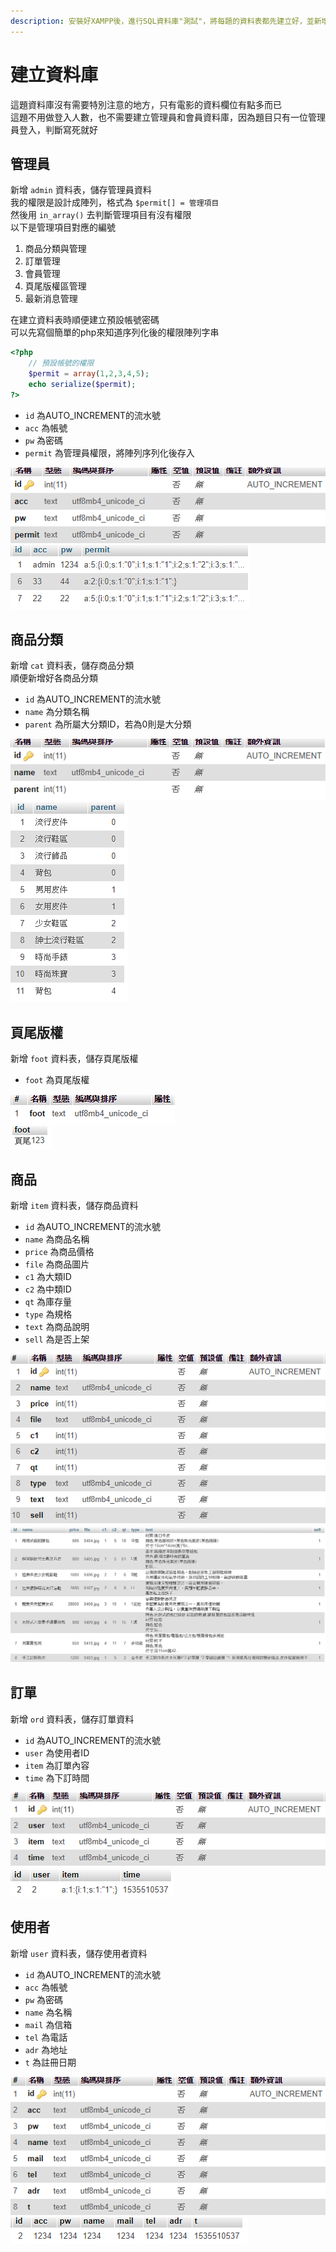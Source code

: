 ```yaml
---
description: 安裝好XAMPP後，進行SQL資料庫"測試"，將每題的資料表都先建立好，並新增內容
---
```


# 建立資料庫

這題資料庫沒有需要特別注意的地方，只有電影的資料欄位有點多而已  
這題不用做登入人數，也不需要建立管理員和會員資料庫，因為題目只有一位管理員登入，判斷寫死就好  

## 管理員
新增 `admin` 資料表，儲存管理員資料  
我的權限是設計成陣列，格式為 `$permit[] = 管理項目`  
然後用 `in_array()` 去判斷管理項目有沒有權限  
以下是管理項目對應的編號  

1. 商品分類與管理
2. 訂單管理
3. 會員管理
4. 頁尾版權區管理
5. 最新消息管理

在建立資料表時順便建立預設帳號密碼  
可以先寫個簡單的php來知道序列化後的權限陣列字串  

```php
<?php 
    // 預設帳號的權限
    $permit = array(1,2,3,4,5);
    echo serialize($permit);
?>
```

- `id` 為AUTO\_INCREMENT的流水號
- `acc` 為帳號
- `pw` 為密碼
- `permit` 為管理員權限，將陣列序列化後存入

![資料表結構](../images/sqladmin.png)  
![資料表內容](../images/sqladmin2.png)  

## 商品分類
新增 `cat` 資料表，儲存商品分類  
順便新增好各商品分類  

- `id` 為AUTO\_INCREMENT的流水號
- `name` 為分類名稱
- `parent` 為所屬大分類ID，若為0則是大分類

![資料表結構](../images/sqlcat.png)  
![資料表內容](../images/sqlcat2.png)  

## 頁尾版權
新增 `foot` 資料表，儲存頁尾版權    

- `foot` 為頁尾版權
  
![資料表結構](../images/sqlfoot.png)  
![資料表內容](../images/sqlfoot2.png)  

## 商品
新增 `item` 資料表，儲存商品資料  

- `id` 為AUTO\_INCREMENT的流水號
- `name` 為商品名稱
- `price` 為商品價格
- `file` 為商品圖片
- `c1` 為大類ID
- `c2` 為中類ID
- `qt` 為庫存量
- `type` 為規格
- `text` 為商品說明
- `sell` 為是否上架

![資料表結構](../images/sqlitem.png)  
![資料表內容](../images/sqlitem2.png)  

## 訂單
新增 `ord` 資料表，儲存訂單資料  

- `id` 為AUTO\_INCREMENT的流水號
- `user` 為使用者ID
- `item` 為訂單內容
- `time` 為下訂時間

![資料表結構](../images/sqlord.png)  
![資料表內容](../images/sqlord2.png)  

## 使用者
新增 `user` 資料表，儲存使用者資料  

- `id` 為AUTO\_INCREMENT的流水號
- `acc` 為帳號
- `pw` 為密碼
- `name` 為名稱
- `mail` 為信箱
- `tel` 為電話
- `adr` 為地址
- `t` 為註冊日期

![資料表結構](../images/sqluser.png)  
![資料表內容](../images/sqluser2.png)  
